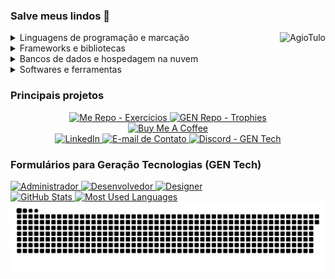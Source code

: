 <!-- Descrição -->
### Salve meus lindos 👋

<!-- Habilidades -->
<div align="left">
    <img align="right" alt="AgioTulo" src="https://cdn.discordapp.com/emojis/758866965904228362.png?v=1">
    <details>
        <summary>Linguagens de programação e marcação</summary>
        <br/>
            <a href="https://github.com/search?&q=user%3ACartulo+language%3Acsharp">
                <img alt="C#" src="https://img.shields.io/badge/-C%23-svg?style=for-the-badge&logo=c-sharp&logoColor=white&color=purple">
            </a>
            <a href="https://github.com/search?&q=user%3ACartulo+language%3Acss">
                <img alt="CSS" src="https://img.shields.io/badge/-CSS-svg?style=for-the-badge&logo=css3&logoColor=white&color=blue">
            </a>
            <a href="https://github.com/search?&q=user%3ACartulo+language%3Ahtml">
                <img alt="HTML" src="https://img.shields.io/badge/-HTML-svg?style=for-the-badge&logo=html5&logoColor=white&color=red">
            </a>
            <a href="https://github.com/search?&q=user%3ACartulo+language%3Ajava">
                <img alt="Java" src="https://img.shields.io/badge/-Java-svg?style=for-the-badge&logo=java&logoColor=white&color=blue">
            </a>
            <a href="https://github.com/search?&q=user%3ACartulo+language%3Ajavascript">
                <img alt="JavaScript" src="https://img.shields.io/badge/-JavaScript-svg?style=for-the-badge&logo=javascript&logoColor=black&color=yellow"></a>
            <a href="https://github.com/search?&q=user%3ACartulo+language%3Ajavascript">
                <img alt="Node.JS" src="https://img.shields.io/badge/-Node.JS-svg?style=for-the-badge&logo=node.js&logoColor=black&color=green"></a>
            <a href="https://github.com/search?&q=user%3ACartulo+language%3Apython">
                <img alt="Python" src="https://img.shields.io/badge/-Python-svg?style=for-the-badge&logo=python&logoColor=white&color=blue">
            </a>
            <a href="https://github.com/search?&q=user%3ACartulo+language%3Atypescript">
                <img alt="TypeScript" src="https://img.shields.io/badge/-TypeScript-svg?style=for-the-badge&logo=typescript&logoColor=white&color=blue">
            </a>
        <br/>
    </details>
    <details>
        <summary>Frameworks e bibliotecas</summary>
        <br/>
            <a href="#">
                <img alt="Angular" src="https://img.shields.io/badge/-Angular-svg?style=for-the-badge&logo=angular&logoColor=white&color=red">
            </a>
            <a href="#">
                <img alt="Bootstrap" src="https://img.shields.io/badge/-Bootstrap-svg?style=for-the-badge&logo=bootstrap&logoColor=white&color=purple">
            </a>
            <a href="#">
                <img alt="Ionic" src="https://img.shields.io/badge/-Ionic-svg?style=for-the-badge&logo=ionic&logoColor=white&color=blue">
            </a>
            <a href="#">
                <img alt="Vue" src="https://img.shields.io/badge/-Vue-svg?style=for-the-badge&logo=vue.js&logoColor=white&color=darkgreen">
            </a>
        <br/>
    </details>
    <details>
        <summary>Bancos de dados e hospedagem na nuvem</summary>
        <br/>
            <a href="#">
                <img alt="MySQL" src="https://img.shields.io/badge/-MySQL-svg?style=for-the-badge&logo=mysql&logoColor=white&color=blue">
            </a>
            <a href="#">
                <img alt="Notion" src="https://img.shields.io/badge/-Notion-svg?style=for-the-badge&logo=notion&logoColor=white&color=black">
            </a>
            <a href="#">
                <img alt="SQL Server" src="https://img.shields.io/badge/-Microsoft%20SQL%20Server-svg?style=for-the-badge&logo=microsoft-sql-server&logoColor=white&color=red">
            </a>
        <br/>
    </details>
    <details>
        <summary>Softwares e ferramentas</summary>
        <br/>
            <a href="#"><img alt="Adobe Photoshop" src="https://img.shields.io/badge/-Adobe%20Photoshop-svg?style=for-the-badge&logo=adobe-photoshop&logoColor=darkblue&color=blue"></a>
        <br/>
    </details>
</div>

<!-- Projetos -->
<div>
    <h3>Principais projetos</h3>
    <div align="center"> 
        <a href="https://github.com/Cartulo/Exercicios">
            <img alt="Me Repo - Exercicios" height="135" src="https://github-readme-stats.vercel.app/api/pin?username=cartulo&repo=Exercicios&layout=compact&hide_border=true&theme=tokyonight">
        </a>
        <a href="https://github.com/geracao/gen-trophies">
            <img alt="GEN Repo - Trophies" height="135" src="https://github-readme-stats.vercel.app/api/pin?username=geracao&repo=gen-trophies&layout=compact&hide_border=true&theme=tokyonight">
        </a>
    </div>
</div>

<!-- Suporte e Links -->
<div align="center">
    <a href="https://www.buymeacoffee.com/cartulo" target="_blank">
        <img alt="Buy Me A Coffee" style="height:60px!important;width:217px!important;" src="https://cdn.buymeacoffee.com/buttons/v2/default-violet.png">
    </a>
</div>

<!-- CONTACT WITH ME + Forms GEN Tech -->
<div align="left">
    <div align="center">
        <a href="https://linkedin.com/in/gil-vulgo-tulo" target="_blank">
            <img alt="LinkedIn" src="https://img.shields.io/badge/-LinkedIn-svg?style=for-the-badge&logo=linkedin&color=blue">
        </a>
        <a href="mailto:contato.gil.tulo@gmail.com" target="_blank">
            <img alt="E-mail de Contato" src="https://img.shields.io/badge/-Gmail-svg?style=for-the-badge&logo=gmail&logoColor=white&color=red">
        </a>
        <a href="https://discord.gg/ezXs7ZhA7T" target="_blank">
            <img alt="Discord - GEN Tech" src="https://img.shields.io/badge/-GEN%20Tech-svg?style=for-the-badge&logo=discord&logoColor=white&color=blue">
        </a>
    </div>
    <div>
        <h3>Formulários para Geração Tecnologias (GEN Tech)</h3>
        <a href="https://forms.gle/uMGjamYAspHvoCkQ8" target="_blank">
            <img alt="Administrador" src="https://img.shields.io/badge/-Administrador-svg?style=for-the-badge&logoColor=white&color=blue">
        </a>
        <a href="https://forms.gle/wY4dRcFsMFqDewsV9" target="_blank">
            <img alt="Desenvolvedor" src="https://img.shields.io/badge/-Desenvolvedor-svg?style=for-the-badge&logoColor=white&color=purple">
        </a>
        <a href="https://forms.gle/LRXp7Y2najeQFbN39" target="_blank">
            <img alt="Designer" src="https://img.shields.io/badge/-Designer-svg?style=for-the-badge&logoColor=white&color=green">
        </a> 
    </div>
</div>

<!-- STATISTICS -->
<div align="left"> 
    <a href="#">
        <img alt="GitHub Stats" height="150" src="https://github-readme-stats.vercel.app/api?username=cartulo&show_icons=true&include_all_commits=true&count_private=true&hide_border=true&theme=tokyonight"/>
    </a>
    <a href="#">
        <img alt="Most Used Languages" height="150" src="https://github-readme-stats.vercel.app/api/top-langs/?username=cartulo&layout=compact&langs_count=8&hide_border=true&theme=tokyonight"/>
    </a>
    <div tooltip="Vo come commit NHAM NHAM">
        <picture>
            <source media="(prefers-color-scheme: dark)" srcset="https://raw.githubusercontent.com/cartulo/cartulo/output/github-contribution-grid-snake-dark.svg">
            <source media="(prefers-color-scheme: light)" srcset="https://raw.githubusercontent.com/cartulo/cartulo/output/github-contribution-grid-snake.svg">
            <img alt="github contribution grid snake animation" src="https://raw.githubusercontent.com/cartulo/cartulo/output/github-contribution-grid-snake.svg">
        </picture>
    </div>
</div>